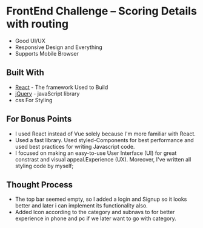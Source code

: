 # FrontEnd Challenge – Scoring Details with routing

  - Good UI/UX 
  - Responsive Design and Everything
  - Supports Mobile Browser

## Built With
  - [React](https://reactjs.org/) - The framework Used to Build
  - [jQuery](http://jquery.com) - javaScript library
  - css For Styling 

## For Bonus Points
  - I used React instead of Vue solely because I'm more familiar with React.
  - Used a fast library. Used styled-Components for best performance and used best practices for writing Javascript code. 
  - I focused on making an easy-to-use User Interface (UI) for great constrast and visual appeal.Experience (UX). Moreover, I've written all styling code by myself;
  
## Thought Process
 - The top bar seemed empty, so I added a login and Signup so it looks better and later i can implement its functionality also.
  - Added Icon according to the category and subnavs to for better experience in phone and pc if we later want to go with category.
  

